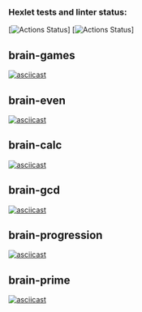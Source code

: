 ### Hexlet tests and linter status:
[![Actions Status](https://github.com/gyyyma/frontend-project-44/workflows/hexlet-check/badge.svg)] [![Actions Status](https://github.com/gyyyma/frontend-project-44/actions)]

## brain-games
[![asciicast](https://asciinema.org/a/n2chnDQsEA62KXpn8RN2asTR5.svg)](https://asciinema.org/a/n2chnDQsEA62KXpn8RN2asTR5)

## brain-even
[![asciicast](https://asciinema.org/a/aaRAxj3dhWo0XRtiHGs4S7dVX.svg)](https://asciinema.org/a/aaRAxj3dhWo0XRtiHGs4S7dVX)

## brain-calc
[![asciicast](https://asciinema.org/a/T2IaHIpQrsAW4e6MI1k18XIYT.svg)](https://asciinema.org/a/T2IaHIpQrsAW4e6MI1k18XIYT)

## brain-gcd
[![asciicast](https://asciinema.org/a/0NNdTSfGCoawmvYgHF4hByebW.svg)](https://asciinema.org/a/0NNdTSfGCoawmvYgHF4hByebW)

## brain-progression
[![asciicast](https://asciinema.org/a/aoZ5YTN3gz7jpkljISvTqmUpV.svg)](https://asciinema.org/a/aoZ5YTN3gz7jpkljISvTqmUpV)

## brain-prime
[![asciicast](https://asciinema.org/a/1vbFFmP61HNfan7dvSvdhX76e.svg)](https://asciinema.org/a/1vbFFmP61HNfan7dvSvdhX76e)